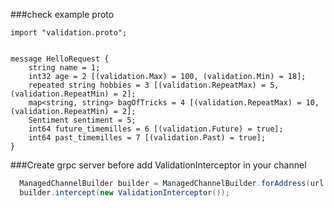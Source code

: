 ###check example proto

```
import "validation.proto";


message HelloRequest {
    string name = 1;
    int32 age = 2 [(validation.Max) = 100, (validation.Min) = 18];
    repeated string hobbies = 3 [(validation.RepeatMax) = 5, (validation.RepeatMin) = 2];
    map<string, string> bagOfTricks = 4 [(validation.RepeatMax) = 10, (validation.RepeatMin) = 2];
    Sentiment sentiment = 5;
    int64 future_timemilles = 6 [(validation.Future) = true];
    int64 past_timemilles = 7 [(validation.Past) = true];
}
```

###Create grpc server before add ValidationInterceptor in your channel

```java
  ManagedChannelBuilder builder = ManagedChannelBuilder.forAddress(url.getHost(), url.getPort()).usePlaintext(true);
  builder.intercept(new ValidationInterceptor());
```